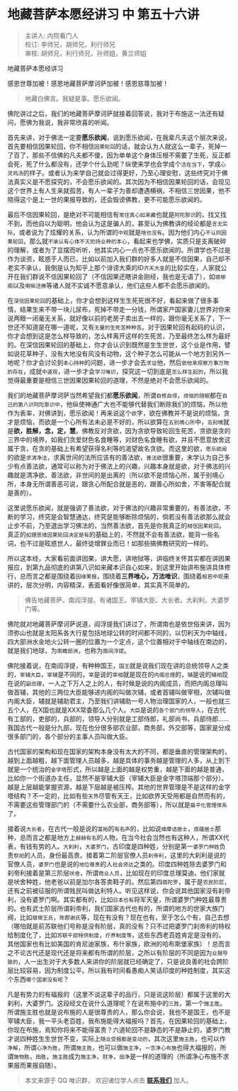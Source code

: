 # 地藏菩萨本愿经讲习 中 第五十六讲

> 主讲人: 内院看门人 <br />
> 校订: 李师兄，胡师兄，利行师兄 <br />
> 审核: 胡师兄，利行师兄，孙师姐，黄兰师姐 <br />

地藏菩萨本愿经讲习

感恩世尊加被！感恩地藏菩萨摩诃萨加被！感恩慈尊加被！

> 地藏白佛言。我疑是事。愿乐欲闻。

佛陀讲过之后，我们的地藏菩萨摩诃萨就接着回答说，我对于布施这一法还有疑问，愿佛为我说，我非常欣喜的听闻。

首先来讲，对于佛法一定要**愿乐欲闻**，说到愿乐欲闻，在我辈凡夫这个层次来说，首先要相信因果轮回，你不相信`因果轮回`的话，就会认为人就这么一辈子，死掉一了百了，那些不信佛的凡夫都不傻，因为单单这个身体压根不需要了生死，反正都会死，死了什么都没有，还学个什么劲呢？纵使来学也会学成个`活在当下`，学成`心灵鸡汤`的样子。或者认为来学自己就会过得更好，乃至心理安慰，这些终究对于佛法真实义是不愿探究的，不会愿乐欲闻的。其次因为不相信因果轮回的话，会现见这个世界上有人生来就孤苦，有人一辈子为善却遭遇横祸，不相信三世因果，他不晓得这个是上一世的果报导致的，还会毁谤佛教，更不可能愿乐欲闻的。

最后不信因果轮回，是绝对不可能相信有`常住真心如来藏`也就是`阿陀那识`的，找又找不到，而他自以为聪明，他会认为这是骗人的，甚至认为佛教讲的经论都是`言无实际`，或者说为了炫耀的关系，认为所谓的`中观`就是`啥也没有`。因为他们内心`不认同因果轮回`，那么就`不承认有心体不灭的持业种的本心`，看起来也学佛，实质只是支离破碎的理解，或者为了显摆而听听，他其实内心一点也不愿乐欲闻的。所谓学也不过是作为谈资，眩惑于人而已，比如以前加入我们群的好多人就是不信因果，自己却不老实不承认，我倒是认为知乎上那个诽谤大乘的ID`齐天大圣`的比较实在，人家就公开在我们群说不信因果轮回了（不信因果还瞎讲金刚经，我也是无语了），如`琅琊阁`以及`喇嘛活佛`等诸人就不实诚不愿意承认，他们这些人都不会愿乐欲闻的。

在`深信因果轮回`的基础上，你才会想到这样生生死死很不好，看起来做了很多事情，结果生来不带一块儿尿布，死掉不带走一分钱，所谓家产国家妻儿世界对你来说两眼一闭毫无关系，就好像以前的老房子卖出去一样的，跟你毫无关系了，下一世还不知道是在哪一道呢，又有`无量的生死苦种种苦`。对于因果轮回有起码的认识，你才会想到这是怎么样导致的，怎么样离开这样的生死苦，乃至最终怎么样为最好的。在深信因果轮回的基础上，你才会认识到既然是生生世世，这个业是作用，譬如说花草种子，没有大地没有风没有动物，这个种子怎么可能从一个地方到另外一地呢？你才会讨论到`本心持种`的问题，进一步才会去`求证`他，然后`依他来观察万事万物的存在`，成就`中道观`，进一步才会`学习唯识`，探究这一切到底是`怎么样生起的`，所以我觉得最重要是相信三世因果因果轮回的道理，不然是绝对不会愿乐欲闻的。

我们的地藏菩萨摩诃萨当然希望我们都**愿乐欲闻**，所谓`自修自得`，`烦恼的随眠`都在`自己的第八识阿陀那识中`，他纵使神通广大也不能够代替我们断除我们的烦恼，所以他作为表率，对佛讲到，愿乐欲闻！再来说这个`欲`字，欲在佛教并不是说的烦恼，贪才是烦恼，而欲是一个心所有法未必是不好的，所以欲算在`五别境心所`中，`五别境`就是**欲，胜解，念，定，慧**。佛教反对贪欲，因为贪欲导致轮回生死苦，贪欲是贪的三界中的境界，如我们贪爱财色名食睡等，对财色名食睡有欲，并且不愿意放舍这属于贪，在贪的基础上有希望获得名利等的渴望故名贪欲。而这里的欲，`愿乐欲闻`的欲是`求清净法`，求离世间的法所应该有的善法欲，`善法欲`很重要，末学认为自己多少有点善法欲，通常可以称为对于佛法上的兴趣，兴趣本身就是欲，对于佛法的兴趣就是清净欲，善法欲，非世间的是出离的（所以欲不是烦恼心所，属于别境心所，本身无所谓善恶可说，跟贪心所配合就是恶的，跟善心所如舍，不害等配合就是善的）。

这里说愿乐欲闻，就是强调了善法欲，对于佛法的兴趣非常重要的，有善法欲，不断的学习，终究是会智慧通达，终究是能够断除烦恼的，倘若没有善法欲那么就会止步不前，乃至退出学习佛法的，当然善法欲，首先是你我真正的`相信因果轮回`，真正的`如理思维因果轮回决定是有`的基础上的，不然就不会有善法欲，能背一些名词，也不过是眩惑世人，最终徒增罪业而已！如那些搞佛教研究的一样的。

所以这本经，大家看前面讲因果，讲大愿，讲地狱等，讲临终关怀其实都在讲因果报应，到第九品彻底的讲第八识如来藏本识自心如来，到这里开始讲布施讲具体修行，总而言之都是围绕着`因缘果报`，围绕着**三界唯心，万法唯识**，围绕着`般若中观`来讲的，层次分明，内容精深，表面看好像很简单，其实真不简单的。

> 佛告地藏菩萨。南阎浮提。有诸国王。宰辅大臣。大长者。大刹利。大婆罗门等。

佛陀就对地藏菩萨摩诃萨说道，阎浮提我们讲过了，所谓南也是依世俗来讲，因为须弥山也就是太阳系各大行星包括地球公转的时间都不同的，以忉利天为中轴线，四大部洲水金地火公转一圈的位置为一个定点，这个位置相对于中轴线在南边的，就是我们地球，为`南瞻部洲`，也称为`南阎浮提`。

佛陀接着说，在南阎浮提，有种种国王，`国王`就是说我们现在讲的总统领导人之类的，`宰辅大臣`，`宰辅`是不同的，`宰`是说的`宰相`就是现在的`内阁总理`的，`辅`是说的`辅相`现在说的`副总理`，一人之下万人之上的人，有时候是说的内阁成员，而把内阁总理叫做首辅，其他的三两位大臣能够进内阁的叫做次辅，或者首辅叫做宰相，次辅叫做内阁大臣，辅就是辅助君主，乃至我们讲辅助一号人物治理国家的人，一般也就三五个人，在X国也就是XXX常委那么几个人。`大臣`是说的`各个部门的领导人`，在古代有工部的，吏部的，兵部的，领导人分别就是工部侍郎，礼部尚书，兵部侍郎……我国古代一般是分九部，现在也分很多部农业部，商务部，外交部等，国家是分成很多部门的，各个部分的主事人员叫做大臣。

古代国家的架构和现在国家的架构本身没有太大的不同，都是垂直的管理架构的，越到上面越粗，越下面管理人员越多，越是具体的事务越是管理的人多，从上到下就是一个统治的`金字塔`形式，所以越是上面的越是权势重，越是下面的越是普通，比如你一个街道办主任，显然不是宰辅大臣（宰辅大臣是金字塔顶端那个部分）。越是上层越能掌握资源，越是下层越是被压榨。其他的世界管理是不是这样的金字塔结构？不一定的，比如有些`天界`尽管有天王，比如欲界天受用都是自然而有的，不需要这些管理部门的（不需要什么农业部，商务部等），所以就是`扁平化管理体系`了。

接着说`大长者`，在古代一般是说的`富裕`的`有名声`的，比如说`维摩诘居士`，`庞蕴居士`那种，总而言之都是地方上`赫赫有名`的人物，在当今社会当然也有这种人，所谓XX代表，有钱有势的人。`大刹利`，`大婆罗门`，古印度是四种姓，分别是第一`婆罗门种姓`负责`祭祀`的人员，身份最高贵。接着第二阶层官僚人员`刹帝利`，这里的大刹利是说的官僚人员，`婆罗门`也是说的`地位尊贵`的人`社会贤达`之类的。印度四种姓除去婆罗门和刹帝利接着是第三阶层`吠舍`，所谓`商业人员`，比如现在的印度总理莫迪，他们家就是吠舍种姓，他老爸以前是加尔各答卖鞋子的。然后第四`首陀罗`，属于是`农民阶层`，还有之前被征服的所谓贱民叫做达利特人。听见这样说，你会说其他国家没有刹帝利，没有婆罗门啊。其实都有的，比如`日本也有`将军天皇，所谓婆罗门种姓最尊贵的。也有武士阶层所谓刹帝利，我们国家古代也有的，所谓的地方的世家大族门阀，比如`琅琊王氏`，`陈郡谢氏`等，现在有没有？现在也有，至于怎么个有，自己去想（哪怕就是前苏联他们号称是没有阶层，真的没有？只不过把婆罗门刹帝利的特权给制度化了，比如`苏联干部特供制度`，`疗养制度等`，这些东西老百姓肯定是没有的，其他国家也有比如美国的肯尼迪家族，布什家族，欧洲的哈布斯堡家族）！总而言之不论古代还是现代还是将来都有所谓的阶层，之所以有阶层的不同是因为`业报导致的`，人一出生对于大多数人来讲你的阶层就已经确定了，只是说良善的社会跨阶层比较容易，因为制度公平。所以我有时间看愚痴人笑话印度的种姓制度，其实这个东西`哪个国家没有呢`？

凡是有势力的有福报的（这里不谈这辈子的品行，只是说这阶层）都属于这里的大刹利，大婆罗门。这段经文在说什么道理呢？在说布施中的`三胜`，第一个`施主胜`。所谓施主胜也就是说布施的人是很尊贵的人，那么你会说，我也不是国王，也不是宰辅大臣，我一平头老百姓，我布施能得大福报吗？首先，在因果轮回的基础上，你现在布施，焉知你将来不能得富贵？六道轮回不是静态的不是静止的，婆罗门教才说四种姓生生世世不变，实际上`随业受报都是变动的`，其次这里`施主胜`，也可以作`净解`，所谓`心净为胜`，所谓`施主胜`，也可以做`施主净`，`一念净心布施`也得大福报的，所谓`施物胜`，`田胜`，`施主胜`成为`施主净`，`财净`，`田净`是一样的道理的（所谓净心布施不求果报而果报自随）。

> 本文来源于 QQ 唯识群， 欢迎诸位学人点击 **[联系我们](https://mp.weixin.qq.com/s/lZCfWjmLjgNR165Tx4_bCQ)** 加入。
